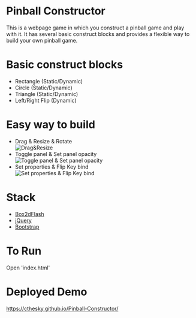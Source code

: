 # Pinball Constructor
This is a webpage game in which you construct a pinball game and play with it. It has several basic construct blocks and 
provides a flexible way to build your own pinball game.

# Basic construct blocks
- Rectangle (Static/Dynamic)
- Circle (Static/Dynamic)
- Triangle (Static/Dynamic)
- Left/Right Flip (Dynamic)

# Easy way to build
- Drag & Resize & Rotate  
![Drag&Resize](https://cloud.githubusercontent.com/assets/13807244/20524796/2e93dd7a-b0f7-11e6-89c5-265905e488ce.gif)
- Toggle panel & Set panel opacity  
![Toggle panel & Set panel opacity](https://cloud.githubusercontent.com/assets/13807244/20525050/80b7ce6c-b0f8-11e6-8942-213c0405f43c.gif)
- Set properties & Flip Key bind  
![Set properties & Flip Key bind](https://cloud.githubusercontent.com/assets/13807244/20524965/173abc7e-b0f8-11e6-92f5-73be50604b1f.gif)
  
# Stack
- [Box2dFlash](http://www.box2dflash.org/)
- [jQuery](http://jquery.com/)
- [Bootstrap](http://getbootstrap.com/)

# To Run
Open 'index.html'

# Deployed Demo
https://cthesky.github.io/Pinball-Constructor/
